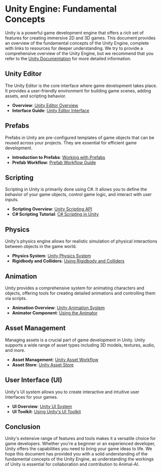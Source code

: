 # Unity Engine: Fundamental Concepts

Unity is a powerful game development engine that offers a rich set of features for creating immersive 2D and 3D games. This document provides an overview of the fundamental concepts of the Unity Engine, complete with links to resources for deeper understanding. We try to provide a comprehensive overview of the Unity Engine, but we recommend that you refer to the [Unity Documentation](https://docs.unity3d.com/Manual/index.html) for more detailed information. 

## Unity Editor

The Unity Editor is the core interface where game development takes place. It provides a user-friendly environment for building game scenes, adding assets, and scripting behavior.

- **Overview**: [Unity Editor Overview](https://docs.unity3d.com/Manual/UsingTheEditor.html)
- **Interface Guide**: [Unity Editor Interface](https://learn.unity.com/tutorial/unity-editor-interface-overview)

## Prefabs

Prefabs in Unity are pre-configured templates of game objects that can be reused across your projects. They are essential for efficient game development.

- **Introduction to Prefabs**: [Working with Prefabs](https://docs.unity3d.com/Manual/Prefabs.html)
- **Prefab Workflow**: [Prefab Workflow Guide](https://learn.unity.com/tutorial/introduction-to-prefabs)

## Scripting

Scripting in Unity is primarily done using C#. It allows you to define the behavior of your game objects, control game logic, and interact with user inputs.

- **Scripting Overview**: [Unity Scripting API](https://docs.unity3d.com/ScriptReference/)
- **C# Scripting Tutorial**: [C# Scripting in Unity](https://learn.unity.com/tutorial/introduction-to-scripting)

## Physics

Unity's physics engine allows for realistic simulation of physical interactions between objects in the game world.

- **Physics System**: [Unity Physics System](https://docs.unity3d.com/Manual/PhysicsSection.html)
- **Rigidbody and Colliders**: [Using Rigidbody and Colliders](https://learn.unity.com/tutorial/physics-rigidbodies-and-colliders)

## Animation

Unity provides a comprehensive system for animating characters and objects, offering tools for creating detailed animations and controlling them via scripts.

- **Animation Overview**: [Unity Animation System](https://docs.unity3d.com/Manual/AnimationOverview.html)
- **Animator Component**: [Using the Animator](https://learn.unity.com/tutorial/animator-component)

## Asset Management

Managing assets is a crucial part of game development in Unity. Unity supports a wide range of asset types including 3D models, textures, audio, and more.

- **Asset Management**: [Unity Asset Workflow](https://docs.unity3d.com/Manual/AssetWorkflow.html)
- **Asset Store**: [Unity Asset Store](https://assetstore.unity.com/)

## User Interface (UI)

Unity's UI system allows you to create interactive and intuitive user interfaces for your games.

- **UI Overview**: [Unity UI System](https://docs.unity3d.com/Manual/UISystem.html)
- **UI Toolkit**: [Using Unity's UI Toolkit](https://learn.unity.com/tutorial/introduction-to-the-new-ui-system)

## Conclusion

Unity's extensive range of features and tools makes it a versatile choice for game developers. Whether you're a beginner or an experienced developer, Unity offers the capabilities you need to bring your game ideas to life. We hope this document has provided you with a solid understanding of the fundamental concepts of the Unity Engine, as understanding the workings of Unity is essential for collaboration and contribution to Animal-AI. 
